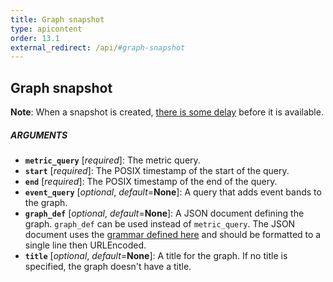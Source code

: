 ```yaml
---
title: Graph snapshot
type: apicontent
order: 13.1
external_redirect: /api/#graph-snapshot
---
```


## Graph snapshot

**Note**: When a snapshot is created, [there is some delay][1] before it is available.

##### ARGUMENTS

* **`metric_query`** [*required*]:
    The metric query.
* **`start`** [*required*]:
    The POSIX timestamp of the start of the query.
* **`end`** [*required*]:
    The POSIX timestamp of the end of the query.
* **`event_query`** [*optional*, *default*=**None**]:
    A query that adds event bands to the graph.
* **`graph_def`** [*optional*, *default*=**None**]:
    A JSON document defining the graph. `graph_def` can be used instead of `metric_query`. The JSON document uses the [grammar defined here][2] and should be formatted to a single line then URLEncoded.
* **`title`** [*optional*, *default*=**None**]:
    A title for the graph. If no title is specified, the graph doesn't have a title.

[1]: http://andreafalzetti.github.io/blog/2017/04/17/datadog-png-snapshot-not-showing.html
[2]: /graphing/graphing_json/#grammar
